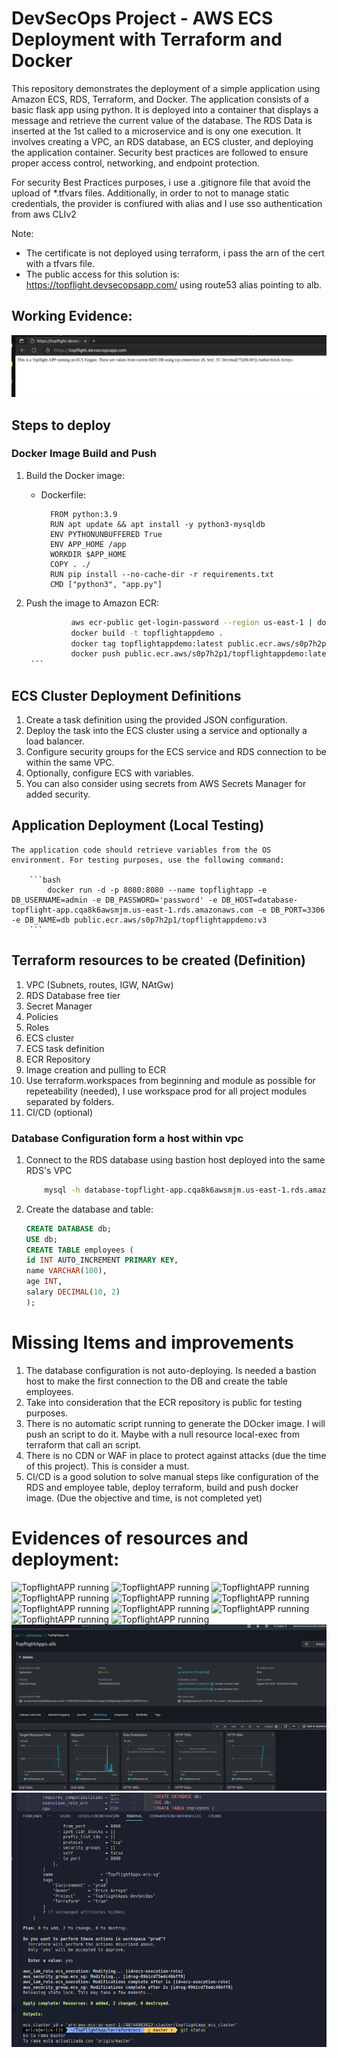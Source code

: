 # DevSecOps Project - AWS ECS Deployment with Terraform and Docker

This repository demonstrates the deployment of a simple application using Amazon ECS, RDS, Terraform, and Docker. The application consists of a basic flask app using python. It is deployed into a container that displays a message and retrieve the current value of the database. The RDS Data is inserted at the 1st called to a microservice and is ony one execution. It involves creating a VPC, an RDS database, an ECS cluster, and deploying the application container. Security best practices are followed to ensure proper access control, networking, and endpoint protection.

For security Best Practices purposes, i use a .gitignore file that avoid the upload of *.tfvars files. Additionally, in order to not to manage static credentials, the provider is confiured with alias and I use sso authentication from aws CLIv2

Note:
- The certificate is not deployed using terraform, i pass the arn of the cert with a tfvars file.
- The public access for this solution is: https://topflight.devsecopsapp.com/ using route53 alias pointing to alb.

## Working Evidence: 

  ![TopflightAPP running](./resources/TopflightAPP-Running.png " TopflightAPP - done")

## Steps to deploy

### Docker Image Build and Push

1. Build the Docker image:
    - Dockerfile:
      ```
        FROM python:3.9
        RUN apt update && apt install -y python3-mysqldb
        ENV PYTHONUNBUFFERED True
        ENV APP_HOME /app
        WORKDIR $APP_HOME
        COPY . ./
        RUN pip install --no-cache-dir -r requirements.txt
        CMD ["python3", "app.py"]

      ```

2. Push the image to Amazon ECR:
      ```bash
                aws ecr-public get-login-password --region us-east-1 | docker login --username AWS --password-stdin public.ecr.aws/s0p7h2p1
                docker build -t topflightappdemo .
                docker tag topflightappdemo:latest public.ecr.aws/s0p7h2p1/topflightappdemo:latest
                docker push public.ecr.aws/s0p7h2p1/topflightappdemo:latest
       ```

## ECS Cluster Deployment Definitions

1. Create a task definition using the provided JSON configuration.
2. Deploy the task into the ECS cluster using a service and optionally a load balancer.
3. Configure security groups for the ECS service and RDS connection to be within the same VPC.
4. Optionally, configure ECS with variables. 
5. You can also consider using secrets from AWS Secrets Manager for added security.

## Application Deployment (Local Testing)
    
    The application code should retrieve variables from the OS environment. For testing purposes, use the following command:

        ```bash
            docker run -d -p 8080:8080 --name topflightapp -e DB_USERNAME=admin -e DB_PASSWORD='password' -e DB_HOST=database-topflight-app.cqa8k6awsmjm.us-east-1.rds.amazonaws.com -e DB_PORT=3306 -e DB_NAME=db public.ecr.aws/s0p7h2p1/topflightappdemo:v3
        ```


## Terraform resources to be created (Definition)

1. VPC (Subnets, routes, IGW, NAtGw)
2. RDS Database free tier
3. Secret Manager
4. Policies
5. Roles
6. ECS cluster
7. ECS task definition
8. ECR Repository
9. Image creation and pulling to ECR
10. Use terraform.workspaces from beginning and module as possible for repeteability (needed), I use workspace prod for all project modules separated by folders.
11. CI/CD (optional)

### Database Configuration form a host within vpc

1. Connect to the RDS database using bastion host deployed into the same RDS's VPC

    ```bash
        mysql -h database-topflight-app.cqa8k6awsmjm.us-east-1.rds.amazonaws.com -u admin -p
    
    ```

2. Create the database and table:
    ```sql
    CREATE DATABASE db;
    USE db;
    CREATE TABLE employees (
    id INT AUTO_INCREMENT PRIMARY KEY,
    name VARCHAR(100),
    age INT,
    salary DECIMAL(10, 2)
    );
    ```
# Missing Items and improvements

1. The database configuration is not auto-deploying. Is needed a bastion host to make the first connection to the DB and create the table employees.
2. Take into consideration that the ECR repository is public for testing purposes. 
3. There is no automatic script running to generate the DOcker image. I will push an script to do it. Maybe with a null resource local-exec from terraform that call an script.
3. There is no CDN or WAF in place to protect against attacks (due the time of this project). This is consider a must.
4. CI/CD is a good solution to solve manual steps like configuration of the RDS and employee table, deploy terraform, build and push docker image. (Due the objective and time, is not completed yet)

# Evidences of resources and deployment:


  ![TopflightAPP running](./resources/Captura%desde%202023-08-30-1.png " TopflightAPP - 1")
  ![TopflightAPP running](./resources/Captura%desde%202023-08-30-2.png " TopflightAPP - 2")
  ![TopflightAPP running](./resources/Captura%desde%202023-08-30-3.png " TopflightAPP - 3")
  ![TopflightAPP running](./resources/Captura%desde%202023-08-30-4.png " TopflightAPP - 4")
  ![TopflightAPP running](./resources/Captura%desde%202023-08-30-5.png " TopflightAPP - 5")
  ![TopflightAPP running](./resources/Captura%desde%202023-08-30-6.png " TopflightAPP - 6")
  ![TopflightAPP running](./resources/Captura%desde%202023-08-30-7.png " TopflightAPP - 7")
  ![TopflightAPP running](./resources/Captura%desde%202023-08-30-8.png " TopflightAPP - 8")
  ![TopflightAPP running](./resources/Captura%desde%202023-08-30-9.png " TopflightAPP - 9")
  ![TopflightAPP running](./resources/Captura%desde%202023-08-30-10.png " TopflightAPP - 10")
  ![TopflightAPP running](./resources/Captura%desde%202023-08-30-11.png " TopflightAPP - 11")
  ![TopflightAPP running](./resources/Captura%20desde%202023-08-30-12.png " TopflightAPP - 12")
  ![TopflightAPP running](./resources/DeploymentTFErick.png " TopflightAPP - deployment Erick")
